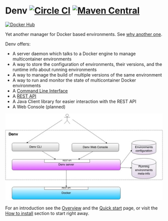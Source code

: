 Denv [![Circle CI](https://circleci.com/gh/ssouporg/denv.svg?style=badge)](https://circleci.com/gh/ssouporg/denv) [![Maven Central](https://maven-badges.herokuapp.com/maven-central/org.ssoup.denv/denv/badge.svg)](https://maven-badges.herokuapp.com/maven-central/org.ssoup.denv/denv)
====
[![Docker Hub](http://dockeri.co/image/alebellu/denv)](https://registry.hub.docker.com/u/alebellu/denv/)

Yet another manager for Docker based environments. See [why another one](https://github.com/ssouporg/denv/wiki/Rational).

Denv offers:

- A server daemon which talks to a Docker engine to manage multicontainer environments
- A way to store the configuration of environments, their versions, and the runtime info about running environments
- A way to manage the build of multiple versions of the same environment
- A way to run and monitor the state of multicontainer Docker environments
- A [Command Line Interface](https://github.com/ssouporg/denv/wiki/CLI-Commands)
- A [REST API](https://github.com/ssouporg/denv/wiki/REST-API)
- A Java Client library for easier interaction with the REST API
- A Web Console (planned)

![Denv L](docs/images/denv_small.jpg "Denv")

For an introduction see the [Overview](https://github.com/ssouporg/denv/wiki) and the [Quick start](https://github.com/ssouporg/denv/wiki/Quick-start) page, or visit the [How to install](https://github.com/ssouporg/denv/wiki/How-to-install) section to start right away.

